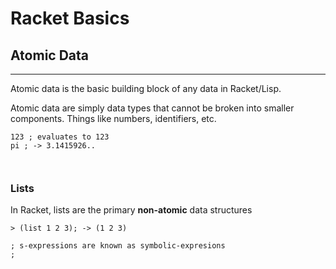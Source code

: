 # Racket Basics #


## Atomic Data ##
-----------------

Atomic data is the basic building block of any data in Racket/Lisp.

Atomic data are simply data types that cannot be broken into smaller components.
Things like numbers, identifiers, etc.

```
123 ; evaluates to 123
pi ; -> 3.1415926..



```

### Lists ###

In Racket, lists are the primary **non-atomic** data structures

```
> (list 1 2 3); -> (1 2 3)

; s-expressions are known as symbolic-expresions
; 





```
